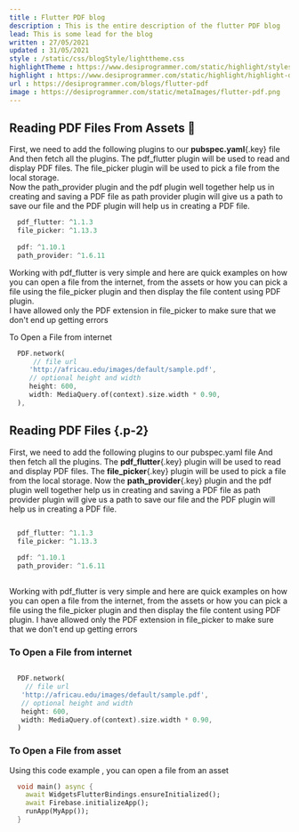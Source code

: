 ```yaml
---
title : Flutter PDF blog
description : This is the entire description of the flutter PDF blog
lead: This is some lead for the blog
written : 27/05/2021
updated : 31/05/2021
style : /static/css/blogStyle/lighttheme.css
highlightTheme : https://www.desiprogrammer.com/static/highlight/styles/atom-one-light.css
highlight : https://www.desiprogrammer.com/static/highlight/highlight-dart.pack.js
url : https://desiprogrammer.com/blogs/flutter-pdf
image : https://desiprogrammer.com/static/metaImages/flutter-pdf.png
---
```



## Reading PDF Files From Assets 🤞

First, we need to add the following plugins to our **pubspec.yaml**{.key} file And then fetch all the plugins. The pdf\_flutter plugin will be used to read and display PDF files. The file\_picker plugin will be used to pick a file from the local storage.  
Now the path\_provider plugin and the pdf plugin well together help us in creating and saving a PDF file as path provider plugin will give us a path to save our file and the PDF plugin will help us in creating a PDF file.

```dart
  pdf_flutter: ^1.1.3
  file_picker: ^1.13.3
  
  pdf: ^1.10.1
  path_provider: ^1.6.11
```
            

Working with pdf\_flutter is very simple and here are quick examples on how you can open a file from the internet, from the assets or how you can pick a file using the file\_picker plugin and then display the file content using PDF plugin.  
I have allowed only the PDF extension in file\_picker to make sure that we don't end up getting errors

To Open a File from internet

```dart    
  PDF.network(
      // file url
     'http://africau.edu/images/default/sample.pdf',
     // optional height and width
     height: 600,
     width: MediaQuery.of(context).size.width * 0.90,
  ),
```

## Reading PDF Files {.p-2}

  First, we need to add the following plugins to our pubspec.yaml file And then fetch all the plugins. The **pdf_flutter**{.key} plugin will be used to read and display PDF files. The **file_picker**{.key} plugin will be used to pick a file from the local storage.
  Now the **path_provider**{.key} plugin and the pdf plugin well together help us in creating and saving a PDF file as path provider plugin will give us a path to save our file and the PDF plugin will help us in creating a PDF file.



```dart

  pdf_flutter: ^1.1.3
  file_picker: ^1.13.3
  
  pdf: ^1.10.1
  path_provider: ^1.6.11
        
```

  Working with pdf_flutter is very simple and here are quick examples on how you can open a file from the internet, from the assets or how you can pick a file using the file_picker plugin and then display the file content using PDF plugin.
  I have allowed only the PDF extension in file_picker to make sure that we don't end up getting errors

### To Open a File from internet

```dart

  PDF.network(
    // file url
   'http://africau.edu/images/default/sample.pdf',
   // optional height and width
   height: 600,
   width: MediaQuery.of(context).size.width * 0.90,
  )

```

### To Open a File from asset

  Using this code example , you can open a file from an asset

  ```dart
    void main() async {
      await WidgetsFlutterBindings.ensureInitialized();
      await Firebase.initializeApp();
      runApp(MyApp());
    }
  ```